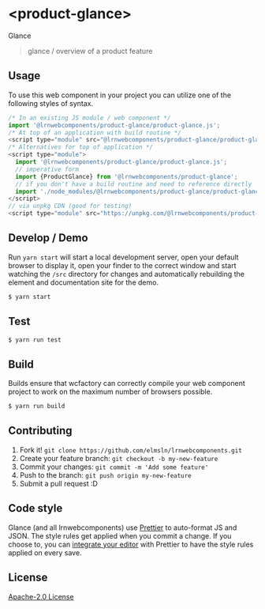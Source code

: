 # &lt;product-glance&gt;

Glance
> glance / overview of a product feature

## Usage
To use this web component in your project you can utilize one of the following styles of syntax.

```js
/* In an existing JS module / web component */
import '@lrnwebcomponents/product-glance/product-glance.js';
/* At top of an application with build routine */
<script type="module" src="@lrnwebcomponents/product-glance/product-glance.js"></script>
/* Alternatives for top of application */
<script type="module">
  import '@lrnwebcomponents/product-glance/product-glance.js';
  // imperative form
  import {ProductGlance} from '@lrnwebcomponents/product-glance';
  // if you don't have a build routine and need to reference directly
  import './node_modules/@lrnwebcomponents/product-glance/product-glance.js';
</script>
// via unpkg CDN (good for testing)
<script type="module" src="https://unpkg.com/@lrnwebcomponents/product-glance/product-glance.js"></script>
```

## Develop / Demo
Run `yarn start` will start a local development server, open your default browser to display it, open your finder to the correct window and start watching the `/src` directory for changes and automatically rebuilding the element and documentation site for the demo.
```bash
$ yarn start
```

## Test

```bash
$ yarn run test
```

## Build
Builds ensure that wcfactory can correctly compile your web component project to
work on the maximum number of browsers possible.
```bash
$ yarn run build
```

## Contributing

1. Fork it! `git clone https://github.com/elmsln/lrnwebcomponents.git`
2. Create your feature branch: `git checkout -b my-new-feature`
3. Commit your changes: `git commit -m 'Add some feature'`
4. Push to the branch: `git push origin my-new-feature`
5. Submit a pull request :D

## Code style

Glance (and all lrnwebcomponents) use [Prettier][prettier] to auto-format JS and JSON.  The style rules get applied when you commit a change.  If you choose to, you can [integrate your editor][prettier-ed] with Prettier to have the style rules applied on every save.

[prettier]: https://github.com/prettier/prettier/
[prettier-ed]: https://github.com/prettier/prettier/#editor-integration
[polyserve]: https://github.com/Polymer/polyserve
[web-component-tester]: https://github.com/Polymer/web-component-tester

## License
[Apache-2.0 License](http://opensource.org/licenses/Apache-2.0)